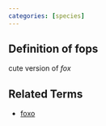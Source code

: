 ```yaml
---
categories: [species]
---
```


## Definition of fops

cute version of _fox_

## Related Terms

- [foxo](./foxo)
